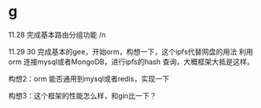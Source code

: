 # g
11.28 完成基本路由分组功能 /n


11.29 30 完成基本的gee，开始orm，构想一下，这个ipfs代替网盘的用法
利用orm 连接mysql或者MongoDB，进行ipfs的hash 查询，大概框架大抵是这样。

构想2：orm 能否通用到mysql或者redis，实现一下

构想3：这个框架的性能怎么样，和gin比一下？
